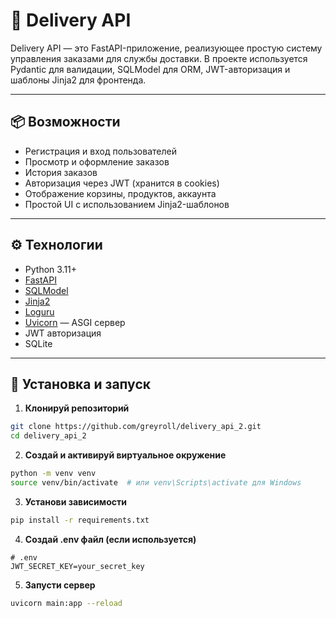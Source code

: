 # 🚚 Delivery API 

Delivery API — это FastAPI-приложение, реализующее простую систему управления заказами для службы доставки. В проекте используется Pydantic для валидации, SQLModel для ORM, JWT-авторизация и шаблоны Jinja2 для фронтенда.

---

## 📦 Возможности

- Регистрация и вход пользователей
- Просмотр и оформление заказов
- История заказов
- Авторизация через JWT (хранится в cookies)
- Отображение корзины, продуктов, аккаунта
- Простой UI с использованием Jinja2-шаблонов

---
## ⚙️ Технологии

- Python 3.11+
- [FastAPI](https://fastapi.tiangolo.com/)
- [SQLModel](https://sqlmodel.tiangolo.com/)
- [Jinja2](https://jinja.palletsprojects.com/)
- [Loguru](https://github.com/Delgan/loguru)
- [Uvicorn](https://www.uvicorn.org/) — ASGI сервер
- JWT авторизация
- SQLite 

---

## 🚀 Установка и запуск

1. **Клонируй репозиторий**

```bash
git clone https://github.com/greyroll/delivery_api_2.git
cd delivery_api_2
```

2. **Создай и активируй виртуальное окружение**

```bash
python -m venv venv
source venv/bin/activate  # или venv\Scripts\activate для Windows
```

3. **Установи зависимости**

```bash
pip install -r requirements.txt
```

4. **Создай .env файл (если используется)**

```env
# .env
JWT_SECRET_KEY=your_secret_key
```

5. **Запусти сервер**

```bash
uvicorn main:app --reload
```
